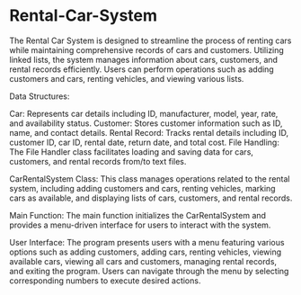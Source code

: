 # Rental-Car-System
The Rental Car System is designed to streamline the process of renting cars while maintaining comprehensive records of cars and customers. Utilizing linked lists, the system manages information about cars, customers, and rental records efficiently. Users can perform operations such as adding customers and cars, renting vehicles, and viewing various lists.

Data Structures:

Car: Represents car details including ID, manufacturer, model, year, rate, and availability status.
Customer: Stores customer information such as ID, name, and contact details.
Rental Record: Tracks rental details including ID, customer ID, car ID, rental date, return date, and total cost.
File Handling:
The File Handler class facilitates loading and saving data for cars, customers, and rental records from/to text files.

CarRentalSystem Class:
This class manages operations related to the rental system, including adding customers and cars, renting vehicles, marking cars as available, and displaying lists of cars, customers, and rental records.

Main Function:
The main function initializes the CarRentalSystem and provides a menu-driven interface for users to interact with the system.

User Interface:
The program presents users with a menu featuring various options such as adding customers, adding cars, renting vehicles, viewing available cars, viewing all cars and customers, managing rental records, and exiting the program. Users can navigate through the menu by selecting corresponding numbers to execute desired actions.





